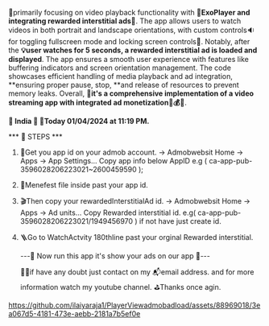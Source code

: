 👦primarily focusing on video playback functionality with 🤖**ExoPlayer and integrating rewarded interstitial ads**🤖.
The app allows users to watch videos in both portrait and landscape orientations, with custom controls🔉 for toggling fullscreen mode and locking screen controls🤖. 
Notably, after the **💡user watches for 5 seconds, a rewarded interstitial ad is loaded and displayed**. 
The app ensures a smooth user experience with features like buffering indicators and screen orientation management. 
The code showcases efficient handling of media playback and ad integration, **ensuring proper pause, stop, **and 
release of resources to prevent memory leaks. Overall, 🔽**it's a comprehensive implementation of a video streaming app with integrated ad monetization💸💰🤑**.

**📯 India 📯 🎤Today 01/04/2024 at 11:19 PM.**

*** 🚀 STEPS ***
1. 🛵Get you app id on your admob account. -> Admobwebsit Home -> Apps -> App Settings... Copy app info below AppID e.g ( ca-app-pub-3596028206223021~2600459590 );
2. 🚪Menefest file inside past your app id.
3. 🎬Then copy your rewardedInterstitialAd id. ->  Admobwebsit Home -> Apps -> Ad units... Copy Rewarded interstitial id. e.g( ca-app-pub-3596028206223021/1949456970 )
   if not have just create id.
5. 🪜Go to WatchActvity 180thline past your orginal Rewarded interstitial.

   ---🙌 Now run this app it's show your ads on our app 🙌---

   ✍🏻if have any doubt just contact on my 📬email address. and for more information watch my youtube channel. ⛳Thanks once agin.


https://github.com/ilaiyaraja1/PlayerViewadmobadload/assets/88969018/3ea067d5-4181-473e-aebb-2181a7b5ef0e






